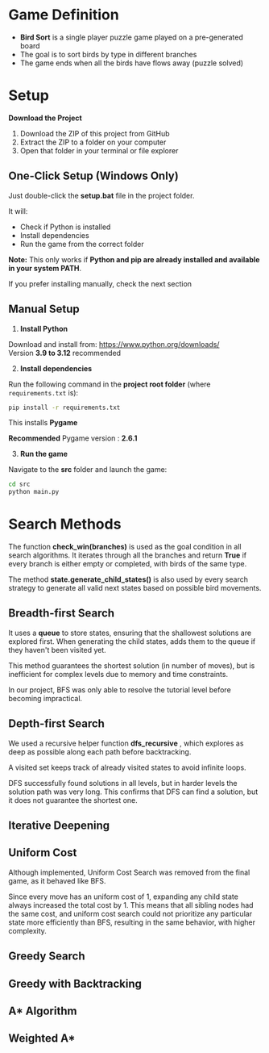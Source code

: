 # Game Definition

- **Bird Sort** is a single player puzzle game played on a pre-generated board
- The goal is to sort birds by type in different branches 
- The game ends when all the birds have flows away (puzzle solved)


# Setup

**Download the Project**

1. Download the ZIP of this project from GitHub
2. Extract the ZIP to a folder on your computer
3. Open that folder in your terminal or file explorer

## One-Click Setup (Windows Only)

Just double-click the **setup.bat** file in the project folder.

It will:
- Check if Python is installed
- Install dependencies
- Run the game from the correct folder

**Note:** This only works if **Python and pip are already installed and available in your system PATH**.  

If you prefer installing manually, check the next section

## Manual Setup

1. **Install Python**

Download and install from: https://www.python.org/downloads/ <br>
Version **3.9 to 3.12** recommended

2. **Install dependencies**

Run the following command in the **project root folder** (where `requirements.txt` is):

```bash
pip install -r requirements.txt
```

This installs **Pygame**

**Recommended** Pygame version : **2.6.1**

3. **Run the game**

Navigate to the **src** folder and launch the game:

```bash
cd src
python main.py
```

# Search Methods

The function **check_win(branches)** is used as the goal condition in all search algorithms. It iterates through all the branches and return **True** if every branch is either empty or completed, with birds of the same type.

The method **state.generate_child_states()** is also used by every search strategy to generate all valid next states based on possible bird movements.

## Breadth-first Search

It uses a **queue** to store states, ensuring that the shallowest solutions are explored first. 
When generating the child states, adds them to the queue if they haven't been visited yet.

This method guarantees the shortest solution (in number of moves), but is inefficient for complex levels due to memory and time constraints.

In our project, BFS was only able to resolve the tutorial level before becoming impractical.

## Depth-first Search

We used a recursive helper function **dfs_recursive** , which explores as deep as possible along each path before backtracking.

A visited set keeps track of already visited states to avoid infinite loops. 

DFS successfully found solutions in all levels, but in harder levels the solution path was very long. This confirms that DFS can find a solution, but it does not guarantee the shortest one.

## Iterative Deepening

## Uniform Cost

Although implemented, Uniform Cost Search was removed from the final game, as it behaved like BFS.

Since every move has an uniform cost of 1, expanding any child state always increased the total cost by 1. This means that all sibling nodes had the same cost, and uniform cost search could not prioritize any particular state more efficiently than BFS, resulting in the same behavior, with higher complexity.

## Greedy Search

## Greedy with Backtracking

## A* Algorithm

## Weighted A* 